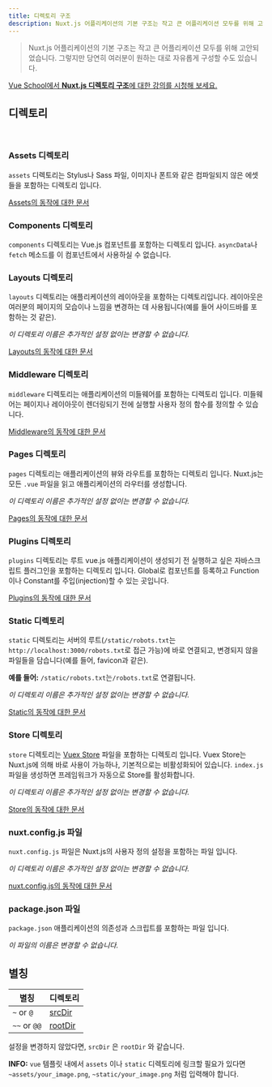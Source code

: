 ```yaml
---
title: 디렉토리 구조
description: Nuxt.js 어플리케이션의 기본 구조는 작고 큰 어플리케이션 모두를 위해 고안되었습니다.
---
```


> Nuxt.js 어플리케이션의 기본 구조는 작고 큰 어플리케이션 모두를 위해 고안되었습니다. 그렇지만 당연히 여러분이 원하는 대로 자유롭게 구성할 수도 있습니다.

<div class="Promo__Video">
  <a href="https://vueschool.io/lessons/guided-nuxtjs-project-tour?friend=nuxt" target="_blank">
    <p class="Promo__Video__Icon">
      Vue School에서 <strong>Nuxt.js 디렉토리 구조</strong>에 대한 강의를 시청해 보세요. 
    </p>
  </a>
</div>

## 디렉토리

<br />

### Assets 디렉토리

`assets` 디렉토리는  Stylus나 Sass 파일, 이미지나 폰트와 같은 컴파일되지 않은 에셋들을 포함하는 디렉토리 입니다.

[Assets의 동작에 대한 문서](/guide/assets)

### Components 디렉토리

`components` 디렉토리는 Vue.js 컴포넌트를 포함하는 디렉토리 입니다. `asyncData`나 `fetch` 메소드를 이 컴포넌트에서 사용하실 수 없습니다.

### Layouts 디렉토리

`layouts` 디렉토리는 애플리케이션의 레이아웃을 포함하는 디렉토리입니다. 레이아웃은 여러분의 페이지의 모습이나 느낌을 변경하는 데 사용됩니다(예를 들어 사이드바를 포함하는 것 같은).

_이 디렉토리 이름은 추가적인 설정 없이는 변경할 수 없습니다._

[Layouts의 동작에 대한 문서](/guide/views#layouts)

### Middleware 디렉토리

`middleware` 디렉토리는 애플리케이션의 미들웨어를 포함하는 디렉토리 입니다. 미들웨어는 페이지나 레이아웃이 렌더링되기 전에 실행할 사용자 정의 함수를 정의할 수 있습니다.

[Middleware의 동작에 대한 문서](/guide/routing#middleware)

### Pages 디렉토리

`pages` 디렉토리는 애플리케이션의 뷰와 라우트를 포함하는 디렉토리 입니다. Nuxt.js는 모든 `.vue` 파일을 읽고 애플리케이션의 라우터를 생성합니다.

_이 디렉토리 이름은 추가적인 설정 없이는 변경할 수 없습니다._

[Pages의 동작에 대한 문서 ](/guide/views)

### Plugins 디렉토리

`plugins` 디렉토리는 루트 vue.js 애플리케이션이 생성되기 전 실행하고 싶은 자바스크립트 플러그인을 포함하는 디렉토리 입니다. Global로 컴포넌트를 등록하고 Function이나 Constant를 주입(injection)할 수 있는 곳입니다.

[Plugins의 동작에 대한 문서](/guide/plugins)

### Static 디렉토리

`static` 디렉토리는 서버의 루트(`/static/robots.txt`는 `http://localhost:3000/robots.txt`로 접근 가능)에 바로 연결되고, 변경되지 않을 파일들을 담습니다(예를 들어, favicon과 같은).

**예를 들어:** `/static/robots.txt`는`/robots.txt`로 연결됩니다.

_이 디렉토리 이름은 추가적인 설정 없이는 변경할 수 없습니다._

[Static의 동작에 대한 문서](/guide/assets#static)

### Store 디렉토리

`store` 디렉토리는 [Vuex Store](http://vuex.vuejs.org) 파일을 포함하는 디렉토리 입니다. Vuex Store는 Nuxt.js에 의해 바로 사용이 가능하나, 기본적으로는 비활성화되어 있습니다. `index.js` 파일을 생성하면 프레임워크가 자동으로 Store를 활성화합니다.

_이 디렉토리 이름은 추가적인 설정 없이는 변경할 수 없습니다._

[Store의 동작에 대한 문서](/guide/vuex-store)

### nuxt.config.js 파일

`nuxt.config.js` 파일은 Nuxt.js의 사용자 정의 설정을 포함하는 파일 입니다.

_이 디렉토리 이름은 추가적인 설정 없이는 변경할 수 없습니다._

[nuxt.config.js의 동작에 대한 문서](/guide/configuration)

### package.json 파일

`package.json` 애플리케이션의 의존성과 스크립트를 포함하는 파일 입니다.

_이 파일의 이름은 변경할 수 없습니다._

## 별칭

| 별칭 | 디렉토리 |
|-----|------|
| `~` or `@` | [srcDir](/api/configuration-srcdir) |
| `~~` or `@@` | [rootDir](/api/configuration-rootdir) |

설정을 변경하지 않았다면, `srcDir` 은 `rootDir` 와 같습니다.

<div class="Alert Alert--nuxt-green">

<b>INFO:</b> `vue` 템플릿 내에서 `assets` 이나 `static` 디렉토리에 링크할 필요가 있다면 `~assets/your_image.png`, `~static/your_image.png` 처럼 입력해야 합니다.

</div>
